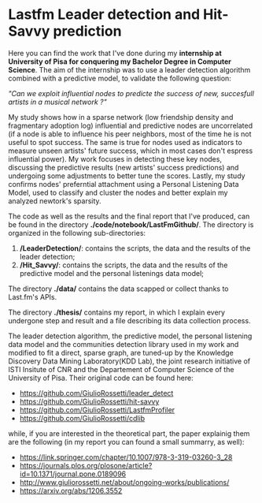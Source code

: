
# Lastfm Leader detection and Hit-Savvy prediction

Here you can find the work that I've done during my <b>internship at University of Pisa for conquering my Bachelor Degree in Computer Science</b>. The aim of the internship was to use a leader detection algorithm combined with a predictive model, to validate the following question:

*"Can we exploit influential nodes to predicte the success of new, succesfull artists in a musical network ?"*

My study shows how in a sparse network (low friendship density and fragmentary adoption log) influential and predictive nodes are uncorrelated (if a node is able to influence his peer neighbors, most of the time he is not useful to spot success. The same is true for nodes used as indicators to measure unseen artists' future success, which in most cases don't espress influential power). My work focuses in detecting these key nodes, discussing the predictive results (new artists' success predictions) and undergoing some adjustments to better tune the scores. Lastly, my study confirms nodes' preferntial attachment using a Personal Listening Data Model, used to classify and cluster the nodes and better explain my analyzed newtork's sparsity.

The code as well as the results and the final report that I've produced, can be found in the directory **./code/notebook/LastFmGithub/**. The directory is organized in the following sub-directories:
1. **/LeaderDetection/**: contains the scripts, the data and the results of the leader detection;
2. **/Hit_Savvy/**: contains the scripts, the data and the results of the predictive model and the personal listenings data model;

The directory **./data/** contains the data scapped or collect thanks to  Last.fm's APIs.

The directory **./thesis/** contains my report, in which I explain every undergone step and result and a file describing its data collection process.

The leader detection algorithm, the predictive model, the personal listening data model and the communities detection library used in my work and modified to fit a direct, sparse graph, are tuned-up by the Knowledge Discovery Data Mining Laboratory(KDD Lab), the joint research initiative of ISTI Insitute of CNR and the Departement of Computer Science of the University of Pisa. Their original code can be found here:

- https://github.com/GiulioRossetti/leader_detect
- https://github.com/GiulioRossetti/hit-savvy
- https://github.com/GiulioRossetti/LastfmProfiler
- https://github.com/GiulioRossetti/cdlib

while, if you are interested in the theoretical part, the paper explainig them are the following (in my report you can found a small summarry, as well):

- https://link.springer.com/chapter/10.1007/978-3-319-03260-3_28
- https://journals.plos.org/plosone/article?id=10.1371/journal.pone.0189096
- http://www.giuliorossetti.net/about/ongoing-works/publications/
- https://arxiv.org/abs/1206.3552

